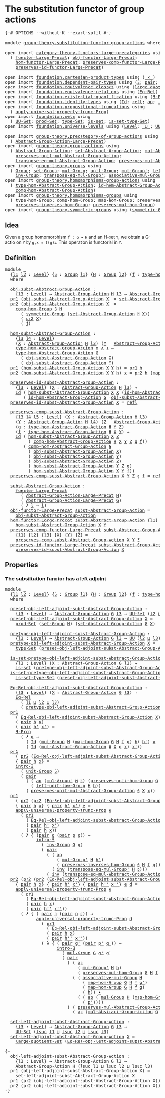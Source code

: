 # The substitution functor of group actions

<pre class="Agda"><a id="54" class="Symbol">{-#</a> <a id="58" class="Keyword">OPTIONS</a> <a id="66" class="Pragma">--without-K</a> <a id="78" class="Pragma">--exact-split</a> <a id="92" class="Symbol">#-}</a>

<a id="97" class="Keyword">module</a> <a id="104" href="group-theory.substitution-functor-group-actions.html" class="Module">group-theory.substitution-functor-group-actions</a> <a id="152" class="Keyword">where</a>

<a id="159" class="Keyword">open</a> <a id="164" class="Keyword">import</a> <a id="171" href="category-theory.functors-large-precategories.html" class="Module">category-theory.functors-large-precategories</a> <a id="216" class="Keyword">using</a>
  <a id="224" class="Symbol">(</a> <a id="226" href="category-theory.functors-large-precategories.html#968" class="Record">functor-Large-Precat</a><a id="246" class="Symbol">;</a> <a id="248" href="category-theory.functors-large-precategories.html#1071" class="Field">obj-functor-Large-Precat</a><a id="272" class="Symbol">;</a>
    <a id="278" href="category-theory.functors-large-precategories.html#1177" class="Field">hom-functor-Large-Precat</a><a id="302" class="Symbol">;</a> <a id="304" href="category-theory.functors-large-precategories.html#1450" class="Field">preserves-comp-functor-Large-Precat</a><a id="339" class="Symbol">;</a>
    <a id="345" href="category-theory.functors-large-precategories.html#1884" class="Field">preserves-id-functor-Large-Precat</a><a id="378" class="Symbol">)</a>

<a id="381" class="Keyword">open</a> <a id="386" class="Keyword">import</a> <a id="393" href="foundation.cartesian-product-types.html" class="Module">foundation.cartesian-product-types</a> <a id="428" class="Keyword">using</a> <a id="434" class="Symbol">(</a><a id="435" href="foundation-core.cartesian-product-types.html#577" class="Function Operator">_×_</a><a id="438" class="Symbol">)</a>
<a id="440" class="Keyword">open</a> <a id="445" class="Keyword">import</a> <a id="452" href="foundation.dependent-pair-types.html" class="Module">foundation.dependent-pair-types</a> <a id="484" class="Keyword">using</a> <a id="490" class="Symbol">(</a><a id="491" href="foundation-core.dependent-pair-types.html#502" class="Record">Σ</a><a id="492" class="Symbol">;</a> <a id="494" href="foundation-core.dependent-pair-types.html#575" class="InductiveConstructor">pair</a><a id="498" class="Symbol">;</a> <a id="500" href="foundation-core.dependent-pair-types.html#592" class="Field">pr1</a><a id="503" class="Symbol">;</a> <a id="505" href="foundation-core.dependent-pair-types.html#604" class="Field">pr2</a><a id="508" class="Symbol">)</a>
<a id="510" class="Keyword">open</a> <a id="515" class="Keyword">import</a> <a id="522" href="foundation.equivalence-classes.html" class="Module">foundation.equivalence-classes</a> <a id="553" class="Keyword">using</a> <a id="559" class="Symbol">(</a><a id="560" href="foundation.equivalence-classes.html#3793" class="Function">large-quotient-Set</a><a id="578" class="Symbol">)</a>
<a id="580" class="Keyword">open</a> <a id="585" class="Keyword">import</a> <a id="592" href="foundation.equivalence-relations.html" class="Module">foundation.equivalence-relations</a> <a id="625" class="Keyword">using</a> <a id="631" class="Symbol">(</a><a id="632" href="foundation.equivalence-relations.html#957" class="Function">Eq-Rel</a><a id="638" class="Symbol">)</a>
<a id="640" class="Keyword">open</a> <a id="645" class="Keyword">import</a> <a id="652" href="foundation.existential-quantification.html" class="Module">foundation.existential-quantification</a> <a id="690" class="Keyword">using</a> <a id="696" class="Symbol">(</a><a id="697" href="foundation.existential-quantification.html#1645" class="Function">∃-Prop</a><a id="703" class="Symbol">;</a> <a id="705" href="foundation.existential-quantification.html#2219" class="Function">intro-∃</a><a id="712" class="Symbol">)</a>
<a id="714" class="Keyword">open</a> <a id="719" class="Keyword">import</a> <a id="726" href="foundation.identity-types.html" class="Module">foundation.identity-types</a> <a id="752" class="Keyword">using</a> <a id="758" class="Symbol">(</a><a id="759" href="foundation-core.identity-types.html#641" class="Datatype">Id</a><a id="761" class="Symbol">;</a> <a id="763" href="foundation-core.identity-types.html#694" class="InductiveConstructor">refl</a><a id="767" class="Symbol">;</a> <a id="769" href="foundation-core.identity-types.html#2853" class="Function">ap</a><a id="771" class="Symbol">;</a> <a id="773" href="foundation-core.identity-types.html#1239" class="Function Operator">_∙_</a><a id="776" class="Symbol">;</a> <a id="778" href="foundation-core.identity-types.html#1552" class="Function">inv</a><a id="781" class="Symbol">)</a>
<a id="783" class="Keyword">open</a> <a id="788" class="Keyword">import</a> <a id="795" href="foundation.propositional-truncations.html" class="Module">foundation.propositional-truncations</a> <a id="832" class="Keyword">using</a>
  <a id="840" class="Symbol">(</a> <a id="842" href="foundation.propositional-truncations.html#5581" class="Function">apply-universal-property-trunc-Prop</a><a id="877" class="Symbol">)</a>
<a id="879" class="Keyword">open</a> <a id="884" class="Keyword">import</a> <a id="891" href="foundation.sets.html" class="Module">foundation.sets</a> <a id="907" class="Keyword">using</a>
  <a id="915" class="Symbol">(</a> <a id="917" href="foundation-core.sets.html#1177" class="Function">UU-Set</a><a id="923" class="Symbol">;</a> <a id="925" href="foundation.sets.html#1873" class="Function">prod-Set</a><a id="933" class="Symbol">;</a> <a id="935" href="foundation-core.sets.html#1291" class="Function">type-Set</a><a id="943" class="Symbol">;</a> <a id="945" href="foundation-core.sets.html#1099" class="Function">is-set</a><a id="951" class="Symbol">;</a> <a id="953" href="foundation-core.sets.html#1342" class="Function">is-set-type-Set</a><a id="968" class="Symbol">)</a>
<a id="970" class="Keyword">open</a> <a id="975" class="Keyword">import</a> <a id="982" href="foundation.universe-levels.html" class="Module">foundation.universe-levels</a> <a id="1009" class="Keyword">using</a> <a id="1015" class="Symbol">(</a><a id="1016" href="Agda.Primitive.html#597" class="Postulate">Level</a><a id="1021" class="Symbol">;</a> <a id="1023" href="Agda.Primitive.html#810" class="Primitive Operator">_⊔_</a><a id="1026" class="Symbol">;</a> <a id="1028" href="foundation-core.universe-levels.html#222" class="Primitive">UU</a><a id="1030" class="Symbol">;</a> <a id="1032" href="Agda.Primitive.html#780" class="Primitive">lsuc</a><a id="1036" class="Symbol">)</a>

<a id="1039" class="Keyword">open</a> <a id="1044" class="Keyword">import</a> <a id="1051" href="group-theory.precategory-of-group-actions.html" class="Module">group-theory.precategory-of-group-actions</a> <a id="1093" class="Keyword">using</a>
  <a id="1101" class="Symbol">(</a> <a id="1103" href="group-theory.precategory-of-group-actions.html#1139" class="Function">Abstract-Group-Action-Large-Precat</a><a id="1137" class="Symbol">)</a>
<a id="1139" class="Keyword">open</a> <a id="1144" class="Keyword">import</a> <a id="1151" href="group-theory.group-actions.html" class="Module">group-theory.group-actions</a> <a id="1178" class="Keyword">using</a>
  <a id="1186" class="Symbol">(</a> <a id="1188" href="group-theory.group-actions.html#1192" class="Function">Abstract-Group-Action</a><a id="1209" class="Symbol">;</a> <a id="1211" href="group-theory.group-actions.html#1424" class="Function">set-Abstract-Group-Action</a><a id="1236" class="Symbol">;</a> <a id="1238" href="group-theory.group-actions.html#1980" class="Function">mul-Abstract-Group-Action</a><a id="1263" class="Symbol">;</a>
    <a id="1269" href="group-theory.group-actions.html#2340" class="Function">preserves-unit-mul-Abstract-Group-Action</a><a id="1309" class="Symbol">;</a>
    <a id="1315" href="group-theory.group-actions.html#3043" class="Function">transpose-eq-mul-Abstract-Group-Action</a><a id="1353" class="Symbol">;</a> <a id="1355" href="group-theory.group-actions.html#2623" class="Function">preserves-mul-Abstract-Group-Action</a><a id="1390" class="Symbol">)</a>
<a id="1392" class="Keyword">open</a> <a id="1397" class="Keyword">import</a> <a id="1404" href="group-theory.groups.html" class="Module">group-theory.groups</a> <a id="1424" class="Keyword">using</a>
  <a id="1432" class="Symbol">(</a> <a id="1434" href="group-theory.groups.html#2398" class="Function">Group</a><a id="1439" class="Symbol">;</a> <a id="1441" href="group-theory.groups.html#2581" class="Function">set-Group</a><a id="1450" class="Symbol">;</a> <a id="1452" href="group-theory.groups.html#2886" class="Function">mul-Group</a><a id="1461" class="Symbol">;</a> <a id="1463" href="group-theory.groups.html#3677" class="Function">unit-Group</a><a id="1473" class="Symbol">;</a> <a id="1475" href="group-theory.groups.html#3147" class="Function">mul-Group&#39;</a><a id="1485" class="Symbol">;</a> <a id="1487" href="group-theory.groups.html#4094" class="Function">left-unit-law-Group</a><a id="1506" class="Symbol">;</a>
    <a id="1512" href="group-theory.groups.html#4466" class="Function">inv-Group</a><a id="1521" class="Symbol">;</a> <a id="1523" href="group-theory.groups.html#7461" class="Function">transpose-eq-mul-Group&#39;</a><a id="1546" class="Symbol">;</a> <a id="1548" href="group-theory.groups.html#3235" class="Function">associative-mul-Group</a><a id="1569" class="Symbol">)</a>
<a id="1571" class="Keyword">open</a> <a id="1576" class="Keyword">import</a> <a id="1583" href="group-theory.homomorphisms-group-actions.html" class="Module">group-theory.homomorphisms-group-actions</a> <a id="1624" class="Keyword">using</a>
  <a id="1632" class="Symbol">(</a> <a id="1634" href="group-theory.homomorphisms-group-actions.html#1542" class="Function">type-hom-Abstract-Group-Action</a><a id="1664" class="Symbol">;</a> <a id="1666" href="group-theory.homomorphisms-group-actions.html#2481" class="Function">id-hom-Abstract-Group-Action</a><a id="1694" class="Symbol">;</a>
    <a id="1700" href="group-theory.homomorphisms-group-actions.html#2841" class="Function">comp-hom-Abstract-Group-Action</a><a id="1730" class="Symbol">)</a>
<a id="1732" class="Keyword">open</a> <a id="1737" class="Keyword">import</a> <a id="1744" href="group-theory.homomorphisms-groups.html" class="Module">group-theory.homomorphisms-groups</a> <a id="1778" class="Keyword">using</a>
  <a id="1786" class="Symbol">(</a> <a id="1788" href="group-theory.homomorphisms-groups.html#1617" class="Function">type-hom-Group</a><a id="1802" class="Symbol">;</a> <a id="1804" href="group-theory.homomorphisms-groups.html#2243" class="Function">comp-hom-Group</a><a id="1818" class="Symbol">;</a> <a id="1820" href="group-theory.homomorphisms-groups.html#1746" class="Function">map-hom-Group</a><a id="1833" class="Symbol">;</a> <a id="1835" href="group-theory.homomorphisms-groups.html#5799" class="Function">preserves-unit-hom-Group</a><a id="1859" class="Symbol">;</a>
    <a id="1865" href="group-theory.homomorphisms-groups.html#7312" class="Function">preserves-inverses-hom-Group</a><a id="1893" class="Symbol">;</a> <a id="1895" href="group-theory.homomorphisms-groups.html#1832" class="Function">preserves-mul-hom-Group</a><a id="1918" class="Symbol">)</a>
<a id="1920" class="Keyword">open</a> <a id="1925" class="Keyword">import</a> <a id="1932" href="group-theory.symmetric-groups.html" class="Module">group-theory.symmetric-groups</a> <a id="1962" class="Keyword">using</a> <a id="1968" class="Symbol">(</a><a id="1969" href="group-theory.symmetric-groups.html#3491" class="Function">symmetric-Group</a><a id="1984" class="Symbol">)</a>
</pre>
## Idea

Given a group homomorphism `f : G → H` and an H-set `Y`, we obtain a G-actio on `Y` by `g,x ↦ f(g)x`. This operation is functorial in `Y`.

## Definition

<pre class="Agda"><a id="2163" class="Keyword">module</a> <a id="2170" href="group-theory.substitution-functor-group-actions.html#2170" class="Module">_</a>
  <a id="2174" class="Symbol">{</a><a id="2175" href="group-theory.substitution-functor-group-actions.html#2175" class="Bound">l1</a> <a id="2178" href="group-theory.substitution-functor-group-actions.html#2178" class="Bound">l2</a> <a id="2181" class="Symbol">:</a> <a id="2183" href="Agda.Primitive.html#597" class="Postulate">Level</a><a id="2188" class="Symbol">}</a> <a id="2190" class="Symbol">{</a><a id="2191" href="group-theory.substitution-functor-group-actions.html#2191" class="Bound">G</a> <a id="2193" class="Symbol">:</a> <a id="2195" href="group-theory.groups.html#2398" class="Function">Group</a> <a id="2201" href="group-theory.substitution-functor-group-actions.html#2175" class="Bound">l1</a><a id="2203" class="Symbol">}</a> <a id="2205" class="Symbol">{</a><a id="2206" href="group-theory.substitution-functor-group-actions.html#2206" class="Bound">H</a> <a id="2208" class="Symbol">:</a> <a id="2210" href="group-theory.groups.html#2398" class="Function">Group</a> <a id="2216" href="group-theory.substitution-functor-group-actions.html#2178" class="Bound">l2</a><a id="2218" class="Symbol">}</a> <a id="2220" class="Symbol">(</a><a id="2221" href="group-theory.substitution-functor-group-actions.html#2221" class="Bound">f</a> <a id="2223" class="Symbol">:</a> <a id="2225" href="group-theory.homomorphisms-groups.html#1617" class="Function">type-hom-Group</a> <a id="2240" href="group-theory.substitution-functor-group-actions.html#2191" class="Bound">G</a> <a id="2242" href="group-theory.substitution-functor-group-actions.html#2206" class="Bound">H</a><a id="2243" class="Symbol">)</a>
  <a id="2247" class="Keyword">where</a>

  <a id="2256" href="group-theory.substitution-functor-group-actions.html#2256" class="Function">obj-subst-Abstract-Group-Action</a> <a id="2288" class="Symbol">:</a>
    <a id="2294" class="Symbol">{</a><a id="2295" href="group-theory.substitution-functor-group-actions.html#2295" class="Bound">l3</a> <a id="2298" class="Symbol">:</a> <a id="2300" href="Agda.Primitive.html#597" class="Postulate">Level</a><a id="2305" class="Symbol">}</a> <a id="2307" class="Symbol">→</a> <a id="2309" href="group-theory.group-actions.html#1192" class="Function">Abstract-Group-Action</a> <a id="2331" href="group-theory.substitution-functor-group-actions.html#2206" class="Bound">H</a> <a id="2333" href="group-theory.substitution-functor-group-actions.html#2295" class="Bound">l3</a> <a id="2336" class="Symbol">→</a> <a id="2338" href="group-theory.group-actions.html#1192" class="Function">Abstract-Group-Action</a> <a id="2360" href="group-theory.substitution-functor-group-actions.html#2191" class="Bound">G</a> <a id="2362" href="group-theory.substitution-functor-group-actions.html#2295" class="Bound">l3</a>
  <a id="2367" href="foundation-core.dependent-pair-types.html#592" class="Field">pr1</a> <a id="2371" class="Symbol">(</a><a id="2372" href="group-theory.substitution-functor-group-actions.html#2256" class="Function">obj-subst-Abstract-Group-Action</a> <a id="2404" href="group-theory.substitution-functor-group-actions.html#2404" class="Bound">X</a><a id="2405" class="Symbol">)</a> <a id="2407" class="Symbol">=</a> <a id="2409" href="group-theory.group-actions.html#1424" class="Function">set-Abstract-Group-Action</a> <a id="2435" href="group-theory.substitution-functor-group-actions.html#2206" class="Bound">H</a> <a id="2437" href="group-theory.substitution-functor-group-actions.html#2404" class="Bound">X</a>
  <a id="2441" href="foundation-core.dependent-pair-types.html#604" class="Field">pr2</a> <a id="2445" class="Symbol">(</a><a id="2446" href="group-theory.substitution-functor-group-actions.html#2256" class="Function">obj-subst-Abstract-Group-Action</a> <a id="2478" href="group-theory.substitution-functor-group-actions.html#2478" class="Bound">X</a><a id="2479" class="Symbol">)</a> <a id="2481" class="Symbol">=</a>
    <a id="2487" href="group-theory.homomorphisms-groups.html#2243" class="Function">comp-hom-Group</a> <a id="2502" href="group-theory.substitution-functor-group-actions.html#2191" class="Bound">G</a> <a id="2504" href="group-theory.substitution-functor-group-actions.html#2206" class="Bound">H</a>
      <a id="2512" class="Symbol">(</a> <a id="2514" href="group-theory.symmetric-groups.html#3491" class="Function">symmetric-Group</a> <a id="2530" class="Symbol">(</a><a id="2531" href="group-theory.group-actions.html#1424" class="Function">set-Abstract-Group-Action</a> <a id="2557" href="group-theory.substitution-functor-group-actions.html#2206" class="Bound">H</a> <a id="2559" href="group-theory.substitution-functor-group-actions.html#2478" class="Bound">X</a><a id="2560" class="Symbol">))</a>
      <a id="2569" class="Symbol">(</a> <a id="2571" href="foundation-core.dependent-pair-types.html#604" class="Field">pr2</a> <a id="2575" href="group-theory.substitution-functor-group-actions.html#2478" class="Bound">X</a><a id="2576" class="Symbol">)</a>
      <a id="2584" class="Symbol">(</a> <a id="2586" href="group-theory.substitution-functor-group-actions.html#2221" class="Bound">f</a><a id="2587" class="Symbol">)</a>

  <a id="2592" href="group-theory.substitution-functor-group-actions.html#2592" class="Function">hom-subst-Abstract-Group-Action</a> <a id="2624" class="Symbol">:</a>
    <a id="2630" class="Symbol">{</a><a id="2631" href="group-theory.substitution-functor-group-actions.html#2631" class="Bound">l3</a> <a id="2634" href="group-theory.substitution-functor-group-actions.html#2634" class="Bound">l4</a> <a id="2637" class="Symbol">:</a> <a id="2639" href="Agda.Primitive.html#597" class="Postulate">Level</a><a id="2644" class="Symbol">}</a>
    <a id="2650" class="Symbol">(</a><a id="2651" href="group-theory.substitution-functor-group-actions.html#2651" class="Bound">X</a> <a id="2653" class="Symbol">:</a> <a id="2655" href="group-theory.group-actions.html#1192" class="Function">Abstract-Group-Action</a> <a id="2677" href="group-theory.substitution-functor-group-actions.html#2206" class="Bound">H</a> <a id="2679" href="group-theory.substitution-functor-group-actions.html#2631" class="Bound">l3</a><a id="2681" class="Symbol">)</a> <a id="2683" class="Symbol">(</a><a id="2684" href="group-theory.substitution-functor-group-actions.html#2684" class="Bound">Y</a> <a id="2686" class="Symbol">:</a> <a id="2688" href="group-theory.group-actions.html#1192" class="Function">Abstract-Group-Action</a> <a id="2710" href="group-theory.substitution-functor-group-actions.html#2206" class="Bound">H</a> <a id="2712" href="group-theory.substitution-functor-group-actions.html#2634" class="Bound">l4</a><a id="2714" class="Symbol">)</a> <a id="2716" class="Symbol">→</a>
    <a id="2722" href="group-theory.homomorphisms-group-actions.html#1542" class="Function">type-hom-Abstract-Group-Action</a> <a id="2753" href="group-theory.substitution-functor-group-actions.html#2206" class="Bound">H</a> <a id="2755" href="group-theory.substitution-functor-group-actions.html#2651" class="Bound">X</a> <a id="2757" href="group-theory.substitution-functor-group-actions.html#2684" class="Bound">Y</a> <a id="2759" class="Symbol">→</a>
    <a id="2765" href="group-theory.homomorphisms-group-actions.html#1542" class="Function">type-hom-Abstract-Group-Action</a> <a id="2796" href="group-theory.substitution-functor-group-actions.html#2191" class="Bound">G</a>
      <a id="2804" class="Symbol">(</a> <a id="2806" href="group-theory.substitution-functor-group-actions.html#2256" class="Function">obj-subst-Abstract-Group-Action</a> <a id="2838" href="group-theory.substitution-functor-group-actions.html#2651" class="Bound">X</a><a id="2839" class="Symbol">)</a>
      <a id="2847" class="Symbol">(</a> <a id="2849" href="group-theory.substitution-functor-group-actions.html#2256" class="Function">obj-subst-Abstract-Group-Action</a> <a id="2881" href="group-theory.substitution-functor-group-actions.html#2684" class="Bound">Y</a><a id="2882" class="Symbol">)</a>
  <a id="2886" href="foundation-core.dependent-pair-types.html#592" class="Field">pr1</a> <a id="2890" class="Symbol">(</a><a id="2891" href="group-theory.substitution-functor-group-actions.html#2592" class="Function">hom-subst-Abstract-Group-Action</a> <a id="2923" href="group-theory.substitution-functor-group-actions.html#2923" class="Bound">X</a> <a id="2925" href="group-theory.substitution-functor-group-actions.html#2925" class="Bound">Y</a> <a id="2927" href="group-theory.substitution-functor-group-actions.html#2927" class="Bound">h</a><a id="2928" class="Symbol">)</a> <a id="2930" class="Symbol">=</a> <a id="2932" href="foundation-core.dependent-pair-types.html#592" class="Field">pr1</a> <a id="2936" href="group-theory.substitution-functor-group-actions.html#2927" class="Bound">h</a>
  <a id="2940" href="foundation-core.dependent-pair-types.html#604" class="Field">pr2</a> <a id="2944" class="Symbol">(</a><a id="2945" href="group-theory.substitution-functor-group-actions.html#2592" class="Function">hom-subst-Abstract-Group-Action</a> <a id="2977" href="group-theory.substitution-functor-group-actions.html#2977" class="Bound">X</a> <a id="2979" href="group-theory.substitution-functor-group-actions.html#2979" class="Bound">Y</a> <a id="2981" href="group-theory.substitution-functor-group-actions.html#2981" class="Bound">h</a><a id="2982" class="Symbol">)</a> <a id="2984" href="group-theory.substitution-functor-group-actions.html#2984" class="Bound">x</a> <a id="2986" class="Symbol">=</a> <a id="2988" href="foundation-core.dependent-pair-types.html#604" class="Field">pr2</a> <a id="2992" href="group-theory.substitution-functor-group-actions.html#2981" class="Bound">h</a> <a id="2994" class="Symbol">(</a><a id="2995" href="group-theory.homomorphisms-groups.html#1746" class="Function">map-hom-Group</a> <a id="3009" href="group-theory.substitution-functor-group-actions.html#2191" class="Bound">G</a> <a id="3011" href="group-theory.substitution-functor-group-actions.html#2206" class="Bound">H</a> <a id="3013" href="group-theory.substitution-functor-group-actions.html#2221" class="Bound">f</a> <a id="3015" href="group-theory.substitution-functor-group-actions.html#2984" class="Bound">x</a><a id="3016" class="Symbol">)</a>

  <a id="3021" href="group-theory.substitution-functor-group-actions.html#3021" class="Function">preserves-id-subst-Abstract-Group-Action</a> <a id="3062" class="Symbol">:</a>
    <a id="3068" class="Symbol">{</a><a id="3069" href="group-theory.substitution-functor-group-actions.html#3069" class="Bound">l3</a> <a id="3072" class="Symbol">:</a> <a id="3074" href="Agda.Primitive.html#597" class="Postulate">Level</a><a id="3079" class="Symbol">}</a> <a id="3081" class="Symbol">(</a><a id="3082" href="group-theory.substitution-functor-group-actions.html#3082" class="Bound">X</a> <a id="3084" class="Symbol">:</a> <a id="3086" href="group-theory.group-actions.html#1192" class="Function">Abstract-Group-Action</a> <a id="3108" href="group-theory.substitution-functor-group-actions.html#2206" class="Bound">H</a> <a id="3110" href="group-theory.substitution-functor-group-actions.html#3069" class="Bound">l3</a><a id="3112" class="Symbol">)</a> <a id="3114" class="Symbol">→</a>
    <a id="3120" href="foundation-core.identity-types.html#641" class="Datatype">Id</a> <a id="3123" class="Symbol">(</a> <a id="3125" href="group-theory.substitution-functor-group-actions.html#2592" class="Function">hom-subst-Abstract-Group-Action</a> <a id="3157" href="group-theory.substitution-functor-group-actions.html#3082" class="Bound">X</a> <a id="3159" href="group-theory.substitution-functor-group-actions.html#3082" class="Bound">X</a> <a id="3161" class="Symbol">(</a><a id="3162" href="group-theory.homomorphisms-group-actions.html#2481" class="Function">id-hom-Abstract-Group-Action</a> <a id="3191" href="group-theory.substitution-functor-group-actions.html#2206" class="Bound">H</a> <a id="3193" href="group-theory.substitution-functor-group-actions.html#3082" class="Bound">X</a><a id="3194" class="Symbol">))</a>
       <a id="3204" class="Symbol">(</a> <a id="3206" href="group-theory.homomorphisms-group-actions.html#2481" class="Function">id-hom-Abstract-Group-Action</a> <a id="3235" href="group-theory.substitution-functor-group-actions.html#2191" class="Bound">G</a> <a id="3237" class="Symbol">(</a><a id="3238" href="group-theory.substitution-functor-group-actions.html#2256" class="Function">obj-subst-Abstract-Group-Action</a> <a id="3270" href="group-theory.substitution-functor-group-actions.html#3082" class="Bound">X</a><a id="3271" class="Symbol">))</a>
  <a id="3276" href="group-theory.substitution-functor-group-actions.html#3021" class="Function">preserves-id-subst-Abstract-Group-Action</a> <a id="3317" href="group-theory.substitution-functor-group-actions.html#3317" class="Bound">X</a> <a id="3319" class="Symbol">=</a> <a id="3321" href="foundation-core.identity-types.html#694" class="InductiveConstructor">refl</a>

  <a id="3329" href="group-theory.substitution-functor-group-actions.html#3329" class="Function">preserves-comp-subst-Abstract-Group-Action</a> <a id="3372" class="Symbol">:</a>
    <a id="3378" class="Symbol">{</a><a id="3379" href="group-theory.substitution-functor-group-actions.html#3379" class="Bound">l3</a> <a id="3382" href="group-theory.substitution-functor-group-actions.html#3382" class="Bound">l4</a> <a id="3385" href="group-theory.substitution-functor-group-actions.html#3385" class="Bound">l5</a> <a id="3388" class="Symbol">:</a> <a id="3390" href="Agda.Primitive.html#597" class="Postulate">Level</a><a id="3395" class="Symbol">}</a> <a id="3397" class="Symbol">(</a><a id="3398" href="group-theory.substitution-functor-group-actions.html#3398" class="Bound">X</a> <a id="3400" class="Symbol">:</a> <a id="3402" href="group-theory.group-actions.html#1192" class="Function">Abstract-Group-Action</a> <a id="3424" href="group-theory.substitution-functor-group-actions.html#2206" class="Bound">H</a> <a id="3426" href="group-theory.substitution-functor-group-actions.html#3379" class="Bound">l3</a><a id="3428" class="Symbol">)</a>
    <a id="3434" class="Symbol">(</a><a id="3435" href="group-theory.substitution-functor-group-actions.html#3435" class="Bound">Y</a> <a id="3437" class="Symbol">:</a> <a id="3439" href="group-theory.group-actions.html#1192" class="Function">Abstract-Group-Action</a> <a id="3461" href="group-theory.substitution-functor-group-actions.html#2206" class="Bound">H</a> <a id="3463" href="group-theory.substitution-functor-group-actions.html#3382" class="Bound">l4</a><a id="3465" class="Symbol">)</a> <a id="3467" class="Symbol">(</a><a id="3468" href="group-theory.substitution-functor-group-actions.html#3468" class="Bound">Z</a> <a id="3470" class="Symbol">:</a> <a id="3472" href="group-theory.group-actions.html#1192" class="Function">Abstract-Group-Action</a> <a id="3494" href="group-theory.substitution-functor-group-actions.html#2206" class="Bound">H</a> <a id="3496" href="group-theory.substitution-functor-group-actions.html#3385" class="Bound">l5</a><a id="3498" class="Symbol">)</a>
    <a id="3504" class="Symbol">(</a><a id="3505" href="group-theory.substitution-functor-group-actions.html#3505" class="Bound">g</a> <a id="3507" class="Symbol">:</a> <a id="3509" href="group-theory.homomorphisms-group-actions.html#1542" class="Function">type-hom-Abstract-Group-Action</a> <a id="3540" href="group-theory.substitution-functor-group-actions.html#2206" class="Bound">H</a> <a id="3542" href="group-theory.substitution-functor-group-actions.html#3435" class="Bound">Y</a> <a id="3544" href="group-theory.substitution-functor-group-actions.html#3468" class="Bound">Z</a><a id="3545" class="Symbol">)</a>
    <a id="3551" class="Symbol">(</a><a id="3552" href="group-theory.substitution-functor-group-actions.html#3552" class="Bound">f</a> <a id="3554" class="Symbol">:</a> <a id="3556" href="group-theory.homomorphisms-group-actions.html#1542" class="Function">type-hom-Abstract-Group-Action</a> <a id="3587" href="group-theory.substitution-functor-group-actions.html#2206" class="Bound">H</a> <a id="3589" href="group-theory.substitution-functor-group-actions.html#3398" class="Bound">X</a> <a id="3591" href="group-theory.substitution-functor-group-actions.html#3435" class="Bound">Y</a><a id="3592" class="Symbol">)</a> <a id="3594" class="Symbol">→</a>
    <a id="3600" href="foundation-core.identity-types.html#641" class="Datatype">Id</a> <a id="3603" class="Symbol">(</a> <a id="3605" href="group-theory.substitution-functor-group-actions.html#2592" class="Function">hom-subst-Abstract-Group-Action</a> <a id="3637" href="group-theory.substitution-functor-group-actions.html#3398" class="Bound">X</a> <a id="3639" href="group-theory.substitution-functor-group-actions.html#3468" class="Bound">Z</a>
         <a id="3650" class="Symbol">(</a> <a id="3652" href="group-theory.homomorphisms-group-actions.html#2841" class="Function">comp-hom-Abstract-Group-Action</a> <a id="3683" href="group-theory.substitution-functor-group-actions.html#2206" class="Bound">H</a> <a id="3685" href="group-theory.substitution-functor-group-actions.html#3398" class="Bound">X</a> <a id="3687" href="group-theory.substitution-functor-group-actions.html#3435" class="Bound">Y</a> <a id="3689" href="group-theory.substitution-functor-group-actions.html#3468" class="Bound">Z</a> <a id="3691" href="group-theory.substitution-functor-group-actions.html#3505" class="Bound">g</a> <a id="3693" href="group-theory.substitution-functor-group-actions.html#3552" class="Bound">f</a><a id="3694" class="Symbol">))</a>
       <a id="3704" class="Symbol">(</a> <a id="3706" href="group-theory.homomorphisms-group-actions.html#2841" class="Function">comp-hom-Abstract-Group-Action</a> <a id="3737" href="group-theory.substitution-functor-group-actions.html#2191" class="Bound">G</a>
         <a id="3748" class="Symbol">(</a> <a id="3750" href="group-theory.substitution-functor-group-actions.html#2256" class="Function">obj-subst-Abstract-Group-Action</a> <a id="3782" href="group-theory.substitution-functor-group-actions.html#3398" class="Bound">X</a><a id="3783" class="Symbol">)</a>
         <a id="3794" class="Symbol">(</a> <a id="3796" href="group-theory.substitution-functor-group-actions.html#2256" class="Function">obj-subst-Abstract-Group-Action</a> <a id="3828" href="group-theory.substitution-functor-group-actions.html#3435" class="Bound">Y</a><a id="3829" class="Symbol">)</a>
         <a id="3840" class="Symbol">(</a> <a id="3842" href="group-theory.substitution-functor-group-actions.html#2256" class="Function">obj-subst-Abstract-Group-Action</a> <a id="3874" href="group-theory.substitution-functor-group-actions.html#3468" class="Bound">Z</a><a id="3875" class="Symbol">)</a>
         <a id="3886" class="Symbol">(</a> <a id="3888" href="group-theory.substitution-functor-group-actions.html#2592" class="Function">hom-subst-Abstract-Group-Action</a> <a id="3920" href="group-theory.substitution-functor-group-actions.html#3435" class="Bound">Y</a> <a id="3922" href="group-theory.substitution-functor-group-actions.html#3468" class="Bound">Z</a> <a id="3924" href="group-theory.substitution-functor-group-actions.html#3505" class="Bound">g</a><a id="3925" class="Symbol">)</a>
         <a id="3936" class="Symbol">(</a> <a id="3938" href="group-theory.substitution-functor-group-actions.html#2592" class="Function">hom-subst-Abstract-Group-Action</a> <a id="3970" href="group-theory.substitution-functor-group-actions.html#3398" class="Bound">X</a> <a id="3972" href="group-theory.substitution-functor-group-actions.html#3435" class="Bound">Y</a> <a id="3974" href="group-theory.substitution-functor-group-actions.html#3552" class="Bound">f</a><a id="3975" class="Symbol">))</a>
  <a id="3980" href="group-theory.substitution-functor-group-actions.html#3329" class="Function">preserves-comp-subst-Abstract-Group-Action</a> <a id="4023" href="group-theory.substitution-functor-group-actions.html#4023" class="Bound">X</a> <a id="4025" href="group-theory.substitution-functor-group-actions.html#4025" class="Bound">Y</a> <a id="4027" href="group-theory.substitution-functor-group-actions.html#4027" class="Bound">Z</a> <a id="4029" href="group-theory.substitution-functor-group-actions.html#4029" class="Bound">g</a> <a id="4031" href="group-theory.substitution-functor-group-actions.html#4031" class="Bound">f</a> <a id="4033" class="Symbol">=</a> <a id="4035" href="foundation-core.identity-types.html#694" class="InductiveConstructor">refl</a>

  <a id="4043" href="group-theory.substitution-functor-group-actions.html#4043" class="Function">subst-Abstract-Group-Action</a> <a id="4071" class="Symbol">:</a>
    <a id="4077" href="category-theory.functors-large-precategories.html#968" class="Record">functor-Large-Precat</a>
      <a id="4104" class="Symbol">(</a> <a id="4106" href="group-theory.precategory-of-group-actions.html#1139" class="Function">Abstract-Group-Action-Large-Precat</a> <a id="4141" href="group-theory.substitution-functor-group-actions.html#2206" class="Bound">H</a><a id="4142" class="Symbol">)</a>
      <a id="4150" class="Symbol">(</a> <a id="4152" href="group-theory.precategory-of-group-actions.html#1139" class="Function">Abstract-Group-Action-Large-Precat</a> <a id="4187" href="group-theory.substitution-functor-group-actions.html#2191" class="Bound">G</a><a id="4188" class="Symbol">)</a>
      <a id="4196" class="Symbol">(</a> <a id="4198" class="Symbol">λ</a> <a id="4200" href="group-theory.substitution-functor-group-actions.html#4200" class="Bound">l</a> <a id="4202" class="Symbol">→</a> <a id="4204" href="group-theory.substitution-functor-group-actions.html#4200" class="Bound">l</a><a id="4205" class="Symbol">)</a>
  <a id="4209" href="category-theory.functors-large-precategories.html#1071" class="Field">obj-functor-Large-Precat</a> <a id="4234" href="group-theory.substitution-functor-group-actions.html#4043" class="Function">subst-Abstract-Group-Action</a> <a id="4262" class="Symbol">=</a>
    <a id="4268" href="group-theory.substitution-functor-group-actions.html#2256" class="Function">obj-subst-Abstract-Group-Action</a>
  <a id="4302" href="category-theory.functors-large-precategories.html#1177" class="Field">hom-functor-Large-Precat</a> <a id="4327" href="group-theory.substitution-functor-group-actions.html#4043" class="Function">subst-Abstract-Group-Action</a> <a id="4355" class="Symbol">{</a><a id="4356" href="group-theory.substitution-functor-group-actions.html#4356" class="Bound">l1</a><a id="4358" class="Symbol">}</a> <a id="4360" class="Symbol">{</a><a id="4361" href="group-theory.substitution-functor-group-actions.html#4361" class="Bound">l2</a><a id="4363" class="Symbol">}</a> <a id="4365" class="Symbol">{</a><a id="4366" href="group-theory.substitution-functor-group-actions.html#4366" class="Bound">X</a><a id="4367" class="Symbol">}</a> <a id="4369" class="Symbol">{</a><a id="4370" href="group-theory.substitution-functor-group-actions.html#4370" class="Bound">Y</a><a id="4371" class="Symbol">}</a> <a id="4373" class="Symbol">=</a>
    <a id="4379" href="group-theory.substitution-functor-group-actions.html#2592" class="Function">hom-subst-Abstract-Group-Action</a> <a id="4411" href="group-theory.substitution-functor-group-actions.html#4366" class="Bound">X</a> <a id="4413" href="group-theory.substitution-functor-group-actions.html#4370" class="Bound">Y</a>
  <a id="4417" href="category-theory.functors-large-precategories.html#1450" class="Field">preserves-comp-functor-Large-Precat</a> <a id="4453" href="group-theory.substitution-functor-group-actions.html#4043" class="Function">subst-Abstract-Group-Action</a>
    <a id="4485" class="Symbol">{</a><a id="4486" href="group-theory.substitution-functor-group-actions.html#4486" class="Bound">l1</a><a id="4488" class="Symbol">}</a> <a id="4490" class="Symbol">{</a><a id="4491" href="group-theory.substitution-functor-group-actions.html#4491" class="Bound">l2</a><a id="4493" class="Symbol">}</a> <a id="4495" class="Symbol">{</a><a id="4496" href="group-theory.substitution-functor-group-actions.html#4496" class="Bound">l3</a><a id="4498" class="Symbol">}</a> <a id="4500" class="Symbol">{</a><a id="4501" href="group-theory.substitution-functor-group-actions.html#4501" class="Bound">X</a><a id="4502" class="Symbol">}</a> <a id="4504" class="Symbol">{</a><a id="4505" href="group-theory.substitution-functor-group-actions.html#4505" class="Bound">Y</a><a id="4506" class="Symbol">}</a> <a id="4508" class="Symbol">{</a><a id="4509" href="group-theory.substitution-functor-group-actions.html#4509" class="Bound">Z</a><a id="4510" class="Symbol">}</a> <a id="4512" class="Symbol">=</a>
    <a id="4518" href="group-theory.substitution-functor-group-actions.html#3329" class="Function">preserves-comp-subst-Abstract-Group-Action</a> <a id="4561" href="group-theory.substitution-functor-group-actions.html#4501" class="Bound">X</a> <a id="4563" href="group-theory.substitution-functor-group-actions.html#4505" class="Bound">Y</a> <a id="4565" href="group-theory.substitution-functor-group-actions.html#4509" class="Bound">Z</a>
  <a id="4569" href="category-theory.functors-large-precategories.html#1884" class="Field">preserves-id-functor-Large-Precat</a> <a id="4603" href="group-theory.substitution-functor-group-actions.html#4043" class="Function">subst-Abstract-Group-Action</a> <a id="4631" class="Symbol">{</a><a id="4632" href="group-theory.substitution-functor-group-actions.html#4632" class="Bound">l1</a><a id="4634" class="Symbol">}</a> <a id="4636" class="Symbol">{</a><a id="4637" href="group-theory.substitution-functor-group-actions.html#4637" class="Bound">X</a><a id="4638" class="Symbol">}</a> <a id="4640" class="Symbol">=</a>
    <a id="4646" href="group-theory.substitution-functor-group-actions.html#3021" class="Function">preserves-id-subst-Abstract-Group-Action</a> <a id="4687" href="group-theory.substitution-functor-group-actions.html#4637" class="Bound">X</a>
</pre>
## Properties

### The substitution functor has a left adjoint

<pre class="Agda"><a id="4766" class="Keyword">module</a> <a id="4773" href="group-theory.substitution-functor-group-actions.html#4773" class="Module">_</a>
  <a id="4777" class="Symbol">{</a><a id="4778" href="group-theory.substitution-functor-group-actions.html#4778" class="Bound">l1</a> <a id="4781" href="group-theory.substitution-functor-group-actions.html#4781" class="Bound">l2</a> <a id="4784" class="Symbol">:</a> <a id="4786" href="Agda.Primitive.html#597" class="Postulate">Level</a><a id="4791" class="Symbol">}</a> <a id="4793" class="Symbol">{</a><a id="4794" href="group-theory.substitution-functor-group-actions.html#4794" class="Bound">G</a> <a id="4796" class="Symbol">:</a> <a id="4798" href="group-theory.groups.html#2398" class="Function">Group</a> <a id="4804" href="group-theory.substitution-functor-group-actions.html#4778" class="Bound">l1</a><a id="4806" class="Symbol">}</a> <a id="4808" class="Symbol">{</a><a id="4809" href="group-theory.substitution-functor-group-actions.html#4809" class="Bound">H</a> <a id="4811" class="Symbol">:</a> <a id="4813" href="group-theory.groups.html#2398" class="Function">Group</a> <a id="4819" href="group-theory.substitution-functor-group-actions.html#4781" class="Bound">l2</a><a id="4821" class="Symbol">}</a> <a id="4823" class="Symbol">(</a><a id="4824" href="group-theory.substitution-functor-group-actions.html#4824" class="Bound">f</a> <a id="4826" class="Symbol">:</a> <a id="4828" href="group-theory.homomorphisms-groups.html#1617" class="Function">type-hom-Group</a> <a id="4843" href="group-theory.substitution-functor-group-actions.html#4794" class="Bound">G</a> <a id="4845" href="group-theory.substitution-functor-group-actions.html#4809" class="Bound">H</a><a id="4846" class="Symbol">)</a>
  <a id="4850" class="Keyword">where</a>

  <a id="4859" href="group-theory.substitution-functor-group-actions.html#4859" class="Function">preset-obj-left-adjoint-subst-Abstract-Group-Action</a> <a id="4911" class="Symbol">:</a>
    <a id="4917" class="Symbol">{</a><a id="4918" href="group-theory.substitution-functor-group-actions.html#4918" class="Bound">l3</a> <a id="4921" class="Symbol">:</a> <a id="4923" href="Agda.Primitive.html#597" class="Postulate">Level</a><a id="4928" class="Symbol">}</a> <a id="4930" class="Symbol">→</a> <a id="4932" href="group-theory.group-actions.html#1192" class="Function">Abstract-Group-Action</a> <a id="4954" href="group-theory.substitution-functor-group-actions.html#4794" class="Bound">G</a> <a id="4956" href="group-theory.substitution-functor-group-actions.html#4918" class="Bound">l3</a> <a id="4959" class="Symbol">→</a> <a id="4961" href="foundation-core.sets.html#1177" class="Function">UU-Set</a> <a id="4968" class="Symbol">(</a><a id="4969" href="group-theory.substitution-functor-group-actions.html#4781" class="Bound">l2</a> <a id="4972" href="Agda.Primitive.html#810" class="Primitive Operator">⊔</a> <a id="4974" href="group-theory.substitution-functor-group-actions.html#4918" class="Bound">l3</a><a id="4976" class="Symbol">)</a>
  <a id="4980" href="group-theory.substitution-functor-group-actions.html#4859" class="Function">preset-obj-left-adjoint-subst-Abstract-Group-Action</a> <a id="5032" href="group-theory.substitution-functor-group-actions.html#5032" class="Bound">X</a> <a id="5034" class="Symbol">=</a>
    <a id="5040" href="foundation.sets.html#1873" class="Function">prod-Set</a> <a id="5049" class="Symbol">(</a><a id="5050" href="group-theory.groups.html#2581" class="Function">set-Group</a> <a id="5060" href="group-theory.substitution-functor-group-actions.html#4809" class="Bound">H</a><a id="5061" class="Symbol">)</a> <a id="5063" class="Symbol">(</a><a id="5064" href="group-theory.group-actions.html#1424" class="Function">set-Abstract-Group-Action</a> <a id="5090" href="group-theory.substitution-functor-group-actions.html#4794" class="Bound">G</a> <a id="5092" href="group-theory.substitution-functor-group-actions.html#5032" class="Bound">X</a><a id="5093" class="Symbol">)</a>

  <a id="5098" href="group-theory.substitution-functor-group-actions.html#5098" class="Function">pretype-obj-left-adjoint-subst-Abstract-Group-Action</a> <a id="5151" class="Symbol">:</a>
    <a id="5157" class="Symbol">{</a><a id="5158" href="group-theory.substitution-functor-group-actions.html#5158" class="Bound">l3</a> <a id="5161" class="Symbol">:</a> <a id="5163" href="Agda.Primitive.html#597" class="Postulate">Level</a><a id="5168" class="Symbol">}</a> <a id="5170" class="Symbol">→</a> <a id="5172" href="group-theory.group-actions.html#1192" class="Function">Abstract-Group-Action</a> <a id="5194" href="group-theory.substitution-functor-group-actions.html#4794" class="Bound">G</a> <a id="5196" href="group-theory.substitution-functor-group-actions.html#5158" class="Bound">l3</a> <a id="5199" class="Symbol">→</a> <a id="5201" href="foundation-core.universe-levels.html#222" class="Primitive">UU</a> <a id="5204" class="Symbol">(</a><a id="5205" href="group-theory.substitution-functor-group-actions.html#4781" class="Bound">l2</a> <a id="5208" href="Agda.Primitive.html#810" class="Primitive Operator">⊔</a> <a id="5210" href="group-theory.substitution-functor-group-actions.html#5158" class="Bound">l3</a><a id="5212" class="Symbol">)</a>
  <a id="5216" href="group-theory.substitution-functor-group-actions.html#5098" class="Function">pretype-obj-left-adjoint-subst-Abstract-Group-Action</a> <a id="5269" href="group-theory.substitution-functor-group-actions.html#5269" class="Bound">X</a> <a id="5271" class="Symbol">=</a>
    <a id="5277" href="foundation-core.sets.html#1291" class="Function">type-Set</a> <a id="5286" class="Symbol">(</a><a id="5287" href="group-theory.substitution-functor-group-actions.html#4859" class="Function">preset-obj-left-adjoint-subst-Abstract-Group-Action</a> <a id="5339" href="group-theory.substitution-functor-group-actions.html#5269" class="Bound">X</a><a id="5340" class="Symbol">)</a>

  <a id="5345" href="group-theory.substitution-functor-group-actions.html#5345" class="Function">is-set-pretype-obj-left-adjoint-subst-Abstract-Group-Action</a> <a id="5405" class="Symbol">:</a>
    <a id="5411" class="Symbol">{</a><a id="5412" href="group-theory.substitution-functor-group-actions.html#5412" class="Bound">l3</a> <a id="5415" class="Symbol">:</a> <a id="5417" href="Agda.Primitive.html#597" class="Postulate">Level</a><a id="5422" class="Symbol">}</a> <a id="5424" class="Symbol">(</a><a id="5425" href="group-theory.substitution-functor-group-actions.html#5425" class="Bound">X</a> <a id="5427" class="Symbol">:</a> <a id="5429" href="group-theory.group-actions.html#1192" class="Function">Abstract-Group-Action</a> <a id="5451" href="group-theory.substitution-functor-group-actions.html#4794" class="Bound">G</a> <a id="5453" href="group-theory.substitution-functor-group-actions.html#5412" class="Bound">l3</a><a id="5455" class="Symbol">)</a> <a id="5457" class="Symbol">→</a>
    <a id="5463" href="foundation-core.sets.html#1099" class="Function">is-set</a> <a id="5470" class="Symbol">(</a><a id="5471" href="group-theory.substitution-functor-group-actions.html#5098" class="Function">pretype-obj-left-adjoint-subst-Abstract-Group-Action</a> <a id="5524" href="group-theory.substitution-functor-group-actions.html#5425" class="Bound">X</a><a id="5525" class="Symbol">)</a>
  <a id="5529" href="group-theory.substitution-functor-group-actions.html#5345" class="Function">is-set-pretype-obj-left-adjoint-subst-Abstract-Group-Action</a> <a id="5589" href="group-theory.substitution-functor-group-actions.html#5589" class="Bound">X</a> <a id="5591" class="Symbol">=</a>
    <a id="5597" href="foundation-core.sets.html#1342" class="Function">is-set-type-Set</a> <a id="5613" class="Symbol">(</a><a id="5614" href="group-theory.substitution-functor-group-actions.html#4859" class="Function">preset-obj-left-adjoint-subst-Abstract-Group-Action</a> <a id="5666" href="group-theory.substitution-functor-group-actions.html#5589" class="Bound">X</a><a id="5667" class="Symbol">)</a>

  <a id="5672" href="group-theory.substitution-functor-group-actions.html#5672" class="Function">Eq-Rel-obj-left-adjoint-subst-Abstract-Group-Action</a> <a id="5724" class="Symbol">:</a>
    <a id="5730" class="Symbol">{</a><a id="5731" href="group-theory.substitution-functor-group-actions.html#5731" class="Bound">l3</a> <a id="5734" class="Symbol">:</a> <a id="5736" href="Agda.Primitive.html#597" class="Postulate">Level</a><a id="5741" class="Symbol">}</a> <a id="5743" class="Symbol">(</a><a id="5744" href="group-theory.substitution-functor-group-actions.html#5744" class="Bound">X</a> <a id="5746" class="Symbol">:</a> <a id="5748" href="group-theory.group-actions.html#1192" class="Function">Abstract-Group-Action</a> <a id="5770" href="group-theory.substitution-functor-group-actions.html#4794" class="Bound">G</a> <a id="5772" href="group-theory.substitution-functor-group-actions.html#5731" class="Bound">l3</a><a id="5774" class="Symbol">)</a> <a id="5776" class="Symbol">→</a>
    <a id="5782" href="foundation.equivalence-relations.html#957" class="Function">Eq-Rel</a>
      <a id="5795" class="Symbol">(</a> <a id="5797" href="group-theory.substitution-functor-group-actions.html#4778" class="Bound">l1</a> <a id="5800" href="Agda.Primitive.html#810" class="Primitive Operator">⊔</a> <a id="5802" href="group-theory.substitution-functor-group-actions.html#4781" class="Bound">l2</a> <a id="5805" href="Agda.Primitive.html#810" class="Primitive Operator">⊔</a> <a id="5807" href="group-theory.substitution-functor-group-actions.html#5731" class="Bound">l3</a><a id="5809" class="Symbol">)</a>
      <a id="5817" class="Symbol">(</a> <a id="5819" href="group-theory.substitution-functor-group-actions.html#5098" class="Function">pretype-obj-left-adjoint-subst-Abstract-Group-Action</a> <a id="5872" href="group-theory.substitution-functor-group-actions.html#5744" class="Bound">X</a><a id="5873" class="Symbol">)</a>
  <a id="5877" href="foundation-core.dependent-pair-types.html#592" class="Field">pr1</a>
    <a id="5885" class="Symbol">(</a> <a id="5887" href="group-theory.substitution-functor-group-actions.html#5672" class="Function">Eq-Rel-obj-left-adjoint-subst-Abstract-Group-Action</a> <a id="5939" href="group-theory.substitution-functor-group-actions.html#5939" class="Bound">X</a><a id="5940" class="Symbol">)</a>
    <a id="5946" class="Symbol">(</a> <a id="5948" href="foundation-core.dependent-pair-types.html#575" class="InductiveConstructor">pair</a> <a id="5953" href="group-theory.substitution-functor-group-actions.html#5953" class="Bound">h</a> <a id="5955" href="group-theory.substitution-functor-group-actions.html#5955" class="Bound">x</a><a id="5956" class="Symbol">)</a>
    <a id="5962" class="Symbol">(</a> <a id="5964" href="foundation-core.dependent-pair-types.html#575" class="InductiveConstructor">pair</a> <a id="5969" href="group-theory.substitution-functor-group-actions.html#5969" class="Bound">h&#39;</a> <a id="5972" href="group-theory.substitution-functor-group-actions.html#5972" class="Bound">x&#39;</a><a id="5974" class="Symbol">)</a> <a id="5976" class="Symbol">=</a>
    <a id="5982" href="foundation.existential-quantification.html#1645" class="Function">∃-Prop</a>
      <a id="5995" class="Symbol">(</a> <a id="5997" class="Symbol">λ</a> <a id="5999" href="group-theory.substitution-functor-group-actions.html#5999" class="Bound">g</a> <a id="6001" class="Symbol">→</a>
        <a id="6011" class="Symbol">(</a> <a id="6013" href="foundation-core.identity-types.html#641" class="Datatype">Id</a> <a id="6016" class="Symbol">(</a><a id="6017" href="group-theory.groups.html#2886" class="Function">mul-Group</a> <a id="6027" href="group-theory.substitution-functor-group-actions.html#4809" class="Bound">H</a> <a id="6029" class="Symbol">(</a><a id="6030" href="group-theory.homomorphisms-groups.html#1746" class="Function">map-hom-Group</a> <a id="6044" href="group-theory.substitution-functor-group-actions.html#4794" class="Bound">G</a> <a id="6046" href="group-theory.substitution-functor-group-actions.html#4809" class="Bound">H</a> <a id="6048" href="group-theory.substitution-functor-group-actions.html#4824" class="Bound">f</a> <a id="6050" href="group-theory.substitution-functor-group-actions.html#5999" class="Bound">g</a><a id="6051" class="Symbol">)</a> <a id="6053" href="group-theory.substitution-functor-group-actions.html#5953" class="Bound">h</a><a id="6054" class="Symbol">)</a> <a id="6056" href="group-theory.substitution-functor-group-actions.html#5969" class="Bound">h&#39;</a><a id="6058" class="Symbol">)</a> <a id="6060" href="foundation-core.cartesian-product-types.html#577" class="Function Operator">×</a>
        <a id="6070" class="Symbol">(</a> <a id="6072" href="foundation-core.identity-types.html#641" class="Datatype">Id</a> <a id="6075" class="Symbol">(</a><a id="6076" href="group-theory.group-actions.html#1980" class="Function">mul-Abstract-Group-Action</a> <a id="6102" href="group-theory.substitution-functor-group-actions.html#4794" class="Bound">G</a> <a id="6104" href="group-theory.substitution-functor-group-actions.html#5939" class="Bound">X</a> <a id="6106" href="group-theory.substitution-functor-group-actions.html#5999" class="Bound">g</a> <a id="6108" href="group-theory.substitution-functor-group-actions.html#5955" class="Bound">x</a><a id="6109" class="Symbol">)</a> <a id="6111" href="group-theory.substitution-functor-group-actions.html#5972" class="Bound">x&#39;</a><a id="6113" class="Symbol">))</a>
  <a id="6118" href="foundation-core.dependent-pair-types.html#592" class="Field">pr1</a>
    <a id="6126" class="Symbol">(</a> <a id="6128" href="foundation-core.dependent-pair-types.html#604" class="Field">pr2</a> <a id="6132" class="Symbol">(</a><a id="6133" href="group-theory.substitution-functor-group-actions.html#5672" class="Function">Eq-Rel-obj-left-adjoint-subst-Abstract-Group-Action</a> <a id="6185" href="group-theory.substitution-functor-group-actions.html#6185" class="Bound">X</a><a id="6186" class="Symbol">))</a>
    <a id="6193" class="Symbol">{</a> <a id="6195" href="foundation-core.dependent-pair-types.html#575" class="InductiveConstructor">pair</a> <a id="6200" href="group-theory.substitution-functor-group-actions.html#6200" class="Bound">h</a> <a id="6202" href="group-theory.substitution-functor-group-actions.html#6202" class="Bound">x</a><a id="6203" class="Symbol">}</a> <a id="6205" class="Symbol">=</a>
    <a id="6211" href="foundation.existential-quantification.html#2219" class="Function">intro-∃</a>
      <a id="6225" class="Symbol">(</a> <a id="6227" href="group-theory.groups.html#3677" class="Function">unit-Group</a> <a id="6238" href="group-theory.substitution-functor-group-actions.html#4794" class="Bound">G</a><a id="6239" class="Symbol">)</a>
      <a id="6247" class="Symbol">(</a> <a id="6249" href="foundation-core.dependent-pair-types.html#575" class="InductiveConstructor">pair</a>
        <a id="6262" class="Symbol">(</a> <a id="6264" class="Symbol">(</a> <a id="6266" href="foundation-core.identity-types.html#2853" class="Function">ap</a> <a id="6269" class="Symbol">(</a><a id="6270" href="group-theory.groups.html#3147" class="Function">mul-Group&#39;</a> <a id="6281" href="group-theory.substitution-functor-group-actions.html#4809" class="Bound">H</a> <a id="6283" href="group-theory.substitution-functor-group-actions.html#6200" class="Bound">h</a><a id="6284" class="Symbol">)</a> <a id="6286" class="Symbol">(</a><a id="6287" href="group-theory.homomorphisms-groups.html#5799" class="Function">preserves-unit-hom-Group</a> <a id="6312" href="group-theory.substitution-functor-group-actions.html#4794" class="Bound">G</a> <a id="6314" href="group-theory.substitution-functor-group-actions.html#4809" class="Bound">H</a> <a id="6316" href="group-theory.substitution-functor-group-actions.html#4824" class="Bound">f</a><a id="6317" class="Symbol">))</a> <a id="6320" href="foundation-core.identity-types.html#1239" class="Function Operator">∙</a>
          <a id="6332" class="Symbol">(</a> <a id="6334" href="group-theory.groups.html#4094" class="Function">left-unit-law-Group</a> <a id="6354" href="group-theory.substitution-functor-group-actions.html#4809" class="Bound">H</a> <a id="6356" href="group-theory.substitution-functor-group-actions.html#6200" class="Bound">h</a><a id="6357" class="Symbol">))</a>
        <a id="6368" class="Symbol">(</a> <a id="6370" href="group-theory.group-actions.html#2340" class="Function">preserves-unit-mul-Abstract-Group-Action</a> <a id="6411" href="group-theory.substitution-functor-group-actions.html#4794" class="Bound">G</a> <a id="6413" href="group-theory.substitution-functor-group-actions.html#6185" class="Bound">X</a> <a id="6415" href="group-theory.substitution-functor-group-actions.html#6202" class="Bound">x</a><a id="6416" class="Symbol">))</a>
  <a id="6421" href="foundation-core.dependent-pair-types.html#592" class="Field">pr1</a>
    <a id="6429" class="Symbol">(</a> <a id="6431" href="foundation-core.dependent-pair-types.html#604" class="Field">pr2</a> <a id="6435" class="Symbol">(</a><a id="6436" href="foundation-core.dependent-pair-types.html#604" class="Field">pr2</a> <a id="6440" class="Symbol">(</a><a id="6441" href="group-theory.substitution-functor-group-actions.html#5672" class="Function">Eq-Rel-obj-left-adjoint-subst-Abstract-Group-Action</a> <a id="6493" href="group-theory.substitution-functor-group-actions.html#6493" class="Bound">X</a><a id="6494" class="Symbol">)))</a>
    <a id="6502" class="Symbol">{</a> <a id="6504" href="foundation-core.dependent-pair-types.html#575" class="InductiveConstructor">pair</a> <a id="6509" href="group-theory.substitution-functor-group-actions.html#6509" class="Bound">h</a> <a id="6511" href="group-theory.substitution-functor-group-actions.html#6511" class="Bound">x</a><a id="6512" class="Symbol">}</a> <a id="6514" class="Symbol">{</a> <a id="6516" href="foundation-core.dependent-pair-types.html#575" class="InductiveConstructor">pair</a> <a id="6521" href="group-theory.substitution-functor-group-actions.html#6521" class="Bound">h&#39;</a> <a id="6524" href="group-theory.substitution-functor-group-actions.html#6524" class="Bound">x&#39;</a><a id="6526" class="Symbol">}</a> <a id="6528" href="group-theory.substitution-functor-group-actions.html#6528" class="Bound">e</a> <a id="6530" class="Symbol">=</a>
    <a id="6536" href="foundation.propositional-truncations.html#5581" class="Function">apply-universal-property-trunc-Prop</a> <a id="6572" href="group-theory.substitution-functor-group-actions.html#6528" class="Bound">e</a>
      <a id="6580" class="Symbol">(</a> <a id="6582" href="foundation-core.dependent-pair-types.html#592" class="Field">pr1</a>
        <a id="6594" class="Symbol">(</a> <a id="6596" href="group-theory.substitution-functor-group-actions.html#5672" class="Function">Eq-Rel-obj-left-adjoint-subst-Abstract-Group-Action</a> <a id="6648" href="group-theory.substitution-functor-group-actions.html#6493" class="Bound">X</a><a id="6649" class="Symbol">)</a>
        <a id="6659" class="Symbol">(</a> <a id="6661" href="foundation-core.dependent-pair-types.html#575" class="InductiveConstructor">pair</a> <a id="6666" href="group-theory.substitution-functor-group-actions.html#6521" class="Bound">h&#39;</a> <a id="6669" href="group-theory.substitution-functor-group-actions.html#6524" class="Bound">x&#39;</a><a id="6671" class="Symbol">)</a>
        <a id="6681" class="Symbol">(</a> <a id="6683" href="foundation-core.dependent-pair-types.html#575" class="InductiveConstructor">pair</a> <a id="6688" href="group-theory.substitution-functor-group-actions.html#6509" class="Bound">h</a> <a id="6690" href="group-theory.substitution-functor-group-actions.html#6511" class="Bound">x</a><a id="6691" class="Symbol">))</a>
      <a id="6700" class="Symbol">(</a> <a id="6702" class="Symbol">λ</a> <a id="6704" class="Symbol">{</a> <a id="6706" class="Symbol">(</a><a id="6707" href="foundation-core.dependent-pair-types.html#575" class="InductiveConstructor">pair</a> <a id="6712" href="group-theory.substitution-functor-group-actions.html#6712" class="Bound">g</a> <a id="6714" class="Symbol">(</a><a id="6715" href="foundation-core.dependent-pair-types.html#575" class="InductiveConstructor">pair</a> <a id="6720" href="group-theory.substitution-functor-group-actions.html#6720" class="Bound">p</a> <a id="6722" href="group-theory.substitution-functor-group-actions.html#6722" class="Bound">q</a><a id="6723" class="Symbol">))</a> <a id="6726" class="Symbol">→</a>
            <a id="6740" href="foundation.existential-quantification.html#2219" class="Function">intro-∃</a>
              <a id="6762" class="Symbol">(</a> <a id="6764" href="group-theory.groups.html#4466" class="Function">inv-Group</a> <a id="6774" href="group-theory.substitution-functor-group-actions.html#4794" class="Bound">G</a> <a id="6776" href="group-theory.substitution-functor-group-actions.html#6712" class="Bound">g</a><a id="6777" class="Symbol">)</a>
              <a id="6793" class="Symbol">(</a> <a id="6795" href="foundation-core.dependent-pair-types.html#575" class="InductiveConstructor">pair</a>
                <a id="6816" class="Symbol">(</a> <a id="6818" class="Symbol">(</a> <a id="6820" href="foundation-core.identity-types.html#2853" class="Function">ap</a>
                    <a id="6843" class="Symbol">(</a> <a id="6845" href="group-theory.groups.html#3147" class="Function">mul-Group&#39;</a> <a id="6856" href="group-theory.substitution-functor-group-actions.html#4809" class="Bound">H</a> <a id="6858" href="group-theory.substitution-functor-group-actions.html#6521" class="Bound">h&#39;</a><a id="6860" class="Symbol">)</a>
                    <a id="6882" class="Symbol">(</a> <a id="6884" href="group-theory.homomorphisms-groups.html#7312" class="Function">preserves-inverses-hom-Group</a> <a id="6913" href="group-theory.substitution-functor-group-actions.html#4794" class="Bound">G</a> <a id="6915" href="group-theory.substitution-functor-group-actions.html#4809" class="Bound">H</a> <a id="6917" href="group-theory.substitution-functor-group-actions.html#4824" class="Bound">f</a> <a id="6919" href="group-theory.substitution-functor-group-actions.html#6712" class="Bound">g</a><a id="6920" class="Symbol">))</a> <a id="6923" href="foundation-core.identity-types.html#1239" class="Function Operator">∙</a>
                  <a id="6943" class="Symbol">(</a> <a id="6945" href="foundation-core.identity-types.html#1552" class="Function">inv</a> <a id="6949" class="Symbol">(</a><a id="6950" href="group-theory.groups.html#7461" class="Function">transpose-eq-mul-Group&#39;</a> <a id="6974" href="group-theory.substitution-functor-group-actions.html#4809" class="Bound">H</a> <a id="6976" href="group-theory.substitution-functor-group-actions.html#6720" class="Bound">p</a><a id="6977" class="Symbol">)))</a>
                <a id="6997" class="Symbol">(</a> <a id="6999" href="foundation-core.identity-types.html#1552" class="Function">inv</a> <a id="7003" class="Symbol">(</a><a id="7004" href="group-theory.group-actions.html#3043" class="Function">transpose-eq-mul-Abstract-Group-Action</a> <a id="7043" href="group-theory.substitution-functor-group-actions.html#4794" class="Bound">G</a> <a id="7045" href="group-theory.substitution-functor-group-actions.html#6493" class="Bound">X</a> <a id="7047" href="group-theory.substitution-functor-group-actions.html#6712" class="Bound">g</a> <a id="7049" href="group-theory.substitution-functor-group-actions.html#6511" class="Bound">x</a> <a id="7051" href="group-theory.substitution-functor-group-actions.html#6524" class="Bound">x&#39;</a> <a id="7054" href="group-theory.substitution-functor-group-actions.html#6722" class="Bound">q</a><a id="7055" class="Symbol">)))})</a>
  <a id="7063" href="foundation-core.dependent-pair-types.html#604" class="Field">pr2</a> <a id="7067" class="Symbol">(</a><a id="7068" href="foundation-core.dependent-pair-types.html#604" class="Field">pr2</a> <a id="7072" class="Symbol">(</a><a id="7073" href="foundation-core.dependent-pair-types.html#604" class="Field">pr2</a> <a id="7077" class="Symbol">(</a><a id="7078" href="group-theory.substitution-functor-group-actions.html#5672" class="Function">Eq-Rel-obj-left-adjoint-subst-Abstract-Group-Action</a> <a id="7130" href="group-theory.substitution-functor-group-actions.html#7130" class="Bound">X</a><a id="7131" class="Symbol">)))</a>
    <a id="7139" class="Symbol">{</a> <a id="7141" href="foundation-core.dependent-pair-types.html#575" class="InductiveConstructor">pair</a> <a id="7146" href="group-theory.substitution-functor-group-actions.html#7146" class="Bound">h</a> <a id="7148" href="group-theory.substitution-functor-group-actions.html#7148" class="Bound">x</a><a id="7149" class="Symbol">}</a> <a id="7151" class="Symbol">{</a> <a id="7153" href="foundation-core.dependent-pair-types.html#575" class="InductiveConstructor">pair</a> <a id="7158" href="group-theory.substitution-functor-group-actions.html#7158" class="Bound">h&#39;</a> <a id="7161" href="group-theory.substitution-functor-group-actions.html#7161" class="Bound">x&#39;</a><a id="7163" class="Symbol">}</a> <a id="7165" class="Symbol">{</a> <a id="7167" href="foundation-core.dependent-pair-types.html#575" class="InductiveConstructor">pair</a> <a id="7172" href="group-theory.substitution-functor-group-actions.html#7172" class="Bound">h&#39;&#39;</a> <a id="7176" href="group-theory.substitution-functor-group-actions.html#7176" class="Bound">x&#39;&#39;</a><a id="7179" class="Symbol">}</a> <a id="7181" href="group-theory.substitution-functor-group-actions.html#7181" class="Bound">e</a> <a id="7183" href="group-theory.substitution-functor-group-actions.html#7183" class="Bound">d</a> <a id="7185" class="Symbol">=</a>
    <a id="7191" href="foundation.propositional-truncations.html#5581" class="Function">apply-universal-property-trunc-Prop</a> <a id="7227" href="group-theory.substitution-functor-group-actions.html#7181" class="Bound">e</a>
      <a id="7235" class="Symbol">(</a> <a id="7237" href="foundation-core.dependent-pair-types.html#592" class="Field">pr1</a>
        <a id="7249" class="Symbol">(</a> <a id="7251" href="group-theory.substitution-functor-group-actions.html#5672" class="Function">Eq-Rel-obj-left-adjoint-subst-Abstract-Group-Action</a> <a id="7303" href="group-theory.substitution-functor-group-actions.html#7130" class="Bound">X</a><a id="7304" class="Symbol">)</a>
        <a id="7314" class="Symbol">(</a> <a id="7316" href="foundation-core.dependent-pair-types.html#575" class="InductiveConstructor">pair</a> <a id="7321" href="group-theory.substitution-functor-group-actions.html#7146" class="Bound">h</a> <a id="7323" href="group-theory.substitution-functor-group-actions.html#7148" class="Bound">x</a><a id="7324" class="Symbol">)</a>
        <a id="7334" class="Symbol">(</a> <a id="7336" href="foundation-core.dependent-pair-types.html#575" class="InductiveConstructor">pair</a> <a id="7341" href="group-theory.substitution-functor-group-actions.html#7172" class="Bound">h&#39;&#39;</a> <a id="7345" href="group-theory.substitution-functor-group-actions.html#7176" class="Bound">x&#39;&#39;</a><a id="7348" class="Symbol">))</a>
      <a id="7357" class="Symbol">(</a> <a id="7359" class="Symbol">λ</a> <a id="7361" class="Symbol">{</a> <a id="7363" class="Symbol">(</a> <a id="7365" href="foundation-core.dependent-pair-types.html#575" class="InductiveConstructor">pair</a> <a id="7370" href="group-theory.substitution-functor-group-actions.html#7370" class="Bound">g</a> <a id="7372" class="Symbol">(</a><a id="7373" href="foundation-core.dependent-pair-types.html#575" class="InductiveConstructor">pair</a> <a id="7378" href="group-theory.substitution-functor-group-actions.html#7378" class="Bound">p</a> <a id="7380" href="group-theory.substitution-functor-group-actions.html#7380" class="Bound">q</a><a id="7381" class="Symbol">))</a> <a id="7384" class="Symbol">→</a>
            <a id="7398" href="foundation.propositional-truncations.html#5581" class="Function">apply-universal-property-trunc-Prop</a> <a id="7434" href="group-theory.substitution-functor-group-actions.html#7183" class="Bound">d</a>
              <a id="7450" class="Symbol">(</a> <a id="7452" href="foundation-core.dependent-pair-types.html#592" class="Field">pr1</a>
                <a id="7472" class="Symbol">(</a> <a id="7474" href="group-theory.substitution-functor-group-actions.html#5672" class="Function">Eq-Rel-obj-left-adjoint-subst-Abstract-Group-Action</a> <a id="7526" href="group-theory.substitution-functor-group-actions.html#7130" class="Bound">X</a><a id="7527" class="Symbol">)</a>
                <a id="7545" class="Symbol">(</a> <a id="7547" href="foundation-core.dependent-pair-types.html#575" class="InductiveConstructor">pair</a> <a id="7552" href="group-theory.substitution-functor-group-actions.html#7146" class="Bound">h</a> <a id="7554" href="group-theory.substitution-functor-group-actions.html#7148" class="Bound">x</a><a id="7555" class="Symbol">)</a>
                <a id="7573" class="Symbol">(</a> <a id="7575" href="foundation-core.dependent-pair-types.html#575" class="InductiveConstructor">pair</a> <a id="7580" href="group-theory.substitution-functor-group-actions.html#7172" class="Bound">h&#39;&#39;</a> <a id="7584" href="group-theory.substitution-functor-group-actions.html#7176" class="Bound">x&#39;&#39;</a><a id="7587" class="Symbol">))</a>
              <a id="7604" class="Symbol">(</a> <a id="7606" class="Symbol">λ</a> <a id="7608" class="Symbol">{</a> <a id="7610" class="Symbol">(</a> <a id="7612" href="foundation-core.dependent-pair-types.html#575" class="InductiveConstructor">pair</a> <a id="7617" href="group-theory.substitution-functor-group-actions.html#7617" class="Bound">g&#39;</a> <a id="7620" class="Symbol">(</a><a id="7621" href="foundation-core.dependent-pair-types.html#575" class="InductiveConstructor">pair</a> <a id="7626" href="group-theory.substitution-functor-group-actions.html#7626" class="Bound">p&#39;</a> <a id="7629" href="group-theory.substitution-functor-group-actions.html#7629" class="Bound">q&#39;</a><a id="7631" class="Symbol">))</a> <a id="7634" class="Symbol">→</a>
                    <a id="7656" href="foundation.existential-quantification.html#2219" class="Function">intro-∃</a>
                      <a id="7686" class="Symbol">(</a> <a id="7688" href="group-theory.groups.html#2886" class="Function">mul-Group</a> <a id="7698" href="group-theory.substitution-functor-group-actions.html#4794" class="Bound">G</a> <a id="7700" href="group-theory.substitution-functor-group-actions.html#7617" class="Bound">g&#39;</a> <a id="7703" href="group-theory.substitution-functor-group-actions.html#7370" class="Bound">g</a><a id="7704" class="Symbol">)</a>
                      <a id="7728" class="Symbol">(</a> <a id="7730" href="foundation-core.dependent-pair-types.html#575" class="InductiveConstructor">pair</a>
                        <a id="7759" class="Symbol">(</a> <a id="7761" class="Symbol">(</a> <a id="7763" href="foundation-core.identity-types.html#2853" class="Function">ap</a>
                            <a id="7794" class="Symbol">(</a> <a id="7796" href="group-theory.groups.html#3147" class="Function">mul-Group&#39;</a> <a id="7807" href="group-theory.substitution-functor-group-actions.html#4809" class="Bound">H</a> <a id="7809" href="group-theory.substitution-functor-group-actions.html#7146" class="Bound">h</a><a id="7810" class="Symbol">)</a>
                            <a id="7840" class="Symbol">(</a> <a id="7842" href="group-theory.homomorphisms-groups.html#1832" class="Function">preserves-mul-hom-Group</a> <a id="7866" href="group-theory.substitution-functor-group-actions.html#4794" class="Bound">G</a> <a id="7868" href="group-theory.substitution-functor-group-actions.html#4809" class="Bound">H</a> <a id="7870" href="group-theory.substitution-functor-group-actions.html#4824" class="Bound">f</a> <a id="7872" href="group-theory.substitution-functor-group-actions.html#7617" class="Bound">g&#39;</a> <a id="7875" href="group-theory.substitution-functor-group-actions.html#7370" class="Bound">g</a><a id="7876" class="Symbol">))</a> <a id="7879" href="foundation-core.identity-types.html#1239" class="Function Operator">∙</a>
                          <a id="7907" class="Symbol">(</a> <a id="7909" class="Symbol">(</a> <a id="7911" href="group-theory.groups.html#3235" class="Function">associative-mul-Group</a> <a id="7933" href="group-theory.substitution-functor-group-actions.html#4809" class="Bound">H</a>
                              <a id="7965" class="Symbol">(</a> <a id="7967" href="group-theory.homomorphisms-groups.html#1746" class="Function">map-hom-Group</a> <a id="7981" href="group-theory.substitution-functor-group-actions.html#4794" class="Bound">G</a> <a id="7983" href="group-theory.substitution-functor-group-actions.html#4809" class="Bound">H</a> <a id="7985" href="group-theory.substitution-functor-group-actions.html#4824" class="Bound">f</a> <a id="7987" href="group-theory.substitution-functor-group-actions.html#7617" class="Bound">g&#39;</a><a id="7989" class="Symbol">)</a>
                              <a id="8021" class="Symbol">(</a> <a id="8023" href="group-theory.homomorphisms-groups.html#1746" class="Function">map-hom-Group</a> <a id="8037" href="group-theory.substitution-functor-group-actions.html#4794" class="Bound">G</a> <a id="8039" href="group-theory.substitution-functor-group-actions.html#4809" class="Bound">H</a> <a id="8041" href="group-theory.substitution-functor-group-actions.html#4824" class="Bound">f</a> <a id="8043" href="group-theory.substitution-functor-group-actions.html#7370" class="Bound">g</a><a id="8044" class="Symbol">)</a>
                              <a id="8076" class="Symbol">(</a> <a id="8078" href="group-theory.substitution-functor-group-actions.html#7146" class="Bound">h</a><a id="8079" class="Symbol">))</a> <a id="8082" href="foundation-core.identity-types.html#1239" class="Function Operator">∙</a>
                            <a id="8112" class="Symbol">(</a> <a id="8114" class="Symbol">(</a> <a id="8116" href="foundation-core.identity-types.html#2853" class="Function">ap</a> <a id="8119" class="Symbol">(</a> <a id="8121" href="group-theory.groups.html#2886" class="Function">mul-Group</a> <a id="8131" href="group-theory.substitution-functor-group-actions.html#4809" class="Bound">H</a> <a id="8133" class="Symbol">(</a><a id="8134" href="group-theory.homomorphisms-groups.html#1746" class="Function">map-hom-Group</a> <a id="8148" href="group-theory.substitution-functor-group-actions.html#4794" class="Bound">G</a> <a id="8150" href="group-theory.substitution-functor-group-actions.html#4809" class="Bound">H</a> <a id="8152" href="group-theory.substitution-functor-group-actions.html#4824" class="Bound">f</a> <a id="8154" href="group-theory.substitution-functor-group-actions.html#7617" class="Bound">g&#39;</a><a id="8156" class="Symbol">))</a> <a id="8159" href="group-theory.substitution-functor-group-actions.html#7378" class="Bound">p</a><a id="8160" class="Symbol">)</a> <a id="8162" href="foundation-core.identity-types.html#1239" class="Function Operator">∙</a>
                              <a id="8194" class="Symbol">(</a> <a id="8196" href="group-theory.substitution-functor-group-actions.html#7626" class="Bound">p&#39;</a><a id="8198" class="Symbol">))))</a>
                        <a id="8227" class="Symbol">(</a> <a id="8229" class="Symbol">(</a> <a id="8231" href="group-theory.group-actions.html#2623" class="Function">preserves-mul-Abstract-Group-Action</a> <a id="8267" href="group-theory.substitution-functor-group-actions.html#4794" class="Bound">G</a> <a id="8269" href="group-theory.substitution-functor-group-actions.html#7130" class="Bound">X</a> <a id="8271" href="group-theory.substitution-functor-group-actions.html#7617" class="Bound">g&#39;</a> <a id="8274" href="group-theory.substitution-functor-group-actions.html#7370" class="Bound">g</a> <a id="8276" href="group-theory.substitution-functor-group-actions.html#7148" class="Bound">x</a><a id="8277" class="Symbol">)</a> <a id="8279" href="foundation-core.identity-types.html#1239" class="Function Operator">∙</a>
                          <a id="8307" class="Symbol">(</a> <a id="8309" href="foundation-core.identity-types.html#2853" class="Function">ap</a> <a id="8312" class="Symbol">(</a><a id="8313" href="group-theory.group-actions.html#1980" class="Function">mul-Abstract-Group-Action</a> <a id="8339" href="group-theory.substitution-functor-group-actions.html#4794" class="Bound">G</a> <a id="8341" href="group-theory.substitution-functor-group-actions.html#7130" class="Bound">X</a> <a id="8343" href="group-theory.substitution-functor-group-actions.html#7617" class="Bound">g&#39;</a><a id="8345" class="Symbol">)</a> <a id="8347" href="group-theory.substitution-functor-group-actions.html#7380" class="Bound">q</a> <a id="8349" href="foundation-core.identity-types.html#1239" class="Function Operator">∙</a> <a id="8351" href="group-theory.substitution-functor-group-actions.html#7629" class="Bound">q&#39;</a><a id="8353" class="Symbol">)))})})</a>
  
  <a id="8366" href="group-theory.substitution-functor-group-actions.html#8366" class="Function">set-left-adjoint-subst-Abstract-Group-Action</a> <a id="8411" class="Symbol">:</a>
    <a id="8417" class="Symbol">{</a><a id="8418" href="group-theory.substitution-functor-group-actions.html#8418" class="Bound">l3</a> <a id="8421" class="Symbol">:</a> <a id="8423" href="Agda.Primitive.html#597" class="Postulate">Level</a><a id="8428" class="Symbol">}</a> <a id="8430" class="Symbol">→</a> <a id="8432" href="group-theory.group-actions.html#1192" class="Function">Abstract-Group-Action</a> <a id="8454" href="group-theory.substitution-functor-group-actions.html#4794" class="Bound">G</a> <a id="8456" href="group-theory.substitution-functor-group-actions.html#8418" class="Bound">l3</a> <a id="8459" class="Symbol">→</a>
    <a id="8465" href="foundation-core.sets.html#1177" class="Function">UU-Set</a> <a id="8472" class="Symbol">(</a><a id="8473" href="Agda.Primitive.html#780" class="Primitive">lsuc</a> <a id="8478" href="group-theory.substitution-functor-group-actions.html#4778" class="Bound">l1</a> <a id="8481" href="Agda.Primitive.html#810" class="Primitive Operator">⊔</a> <a id="8483" href="Agda.Primitive.html#780" class="Primitive">lsuc</a> <a id="8488" href="group-theory.substitution-functor-group-actions.html#4781" class="Bound">l2</a> <a id="8491" href="Agda.Primitive.html#810" class="Primitive Operator">⊔</a> <a id="8493" href="Agda.Primitive.html#780" class="Primitive">lsuc</a> <a id="8498" href="group-theory.substitution-functor-group-actions.html#8418" class="Bound">l3</a><a id="8500" class="Symbol">)</a>
  <a id="8504" href="group-theory.substitution-functor-group-actions.html#8366" class="Function">set-left-adjoint-subst-Abstract-Group-Action</a> <a id="8549" href="group-theory.substitution-functor-group-actions.html#8549" class="Bound">X</a> <a id="8551" class="Symbol">=</a>
    <a id="8557" href="foundation.equivalence-classes.html#3793" class="Function">large-quotient-Set</a> <a id="8576" class="Symbol">(</a><a id="8577" href="group-theory.substitution-functor-group-actions.html#5672" class="Function">Eq-Rel-obj-left-adjoint-subst-Abstract-Group-Action</a> <a id="8629" href="group-theory.substitution-functor-group-actions.html#8549" class="Bound">X</a><a id="8630" class="Symbol">)</a>

<a id="8633" class="Comment">{-
  obj-left-adjoint-subst-Abstract-Group-Action :
    {l3 : Level} → Abstract-Group-Action G l3 →
    Abstract-Group-Action H (lsuc l1 ⊔ lsuc l2 ⊔ lsuc l3)
  pr1 (obj-left-adjoint-subst-Abstract-Group-Action X) =
    set-left-adjoint-subst-Abstract-Group-Action X
  pr1 (pr2 (obj-left-adjoint-subst-Abstract-Group-Action X)) h = {!!}
  pr2 (pr2 (obj-left-adjoint-subst-Abstract-Group-Action X)) = {!!}
-}</a>
</pre>